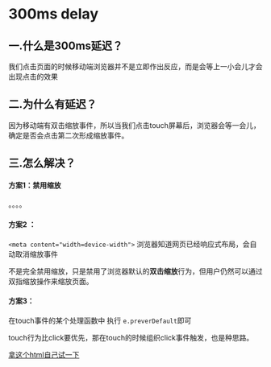 # 300ms delay 
## 一.什么是300ms延迟？
我们点击页面的时候移动端浏览器并不是立即作出反应，而是会等上一小会儿才会出现点击的效果

## 二.为什么有延迟？
因为移动端有双击缩放事件，所以当我们点击touch屏幕后，浏览器会等一会儿，确定是否会点击第二次形成缩放事件。

## 三.怎么解决？
#### 方案1：禁用缩放
。。。。

#### 方案2 ：
`<meta content="width=device-width">`
浏览器知道网页已经响应式布局，会自动取消缩放事件

不是完全禁用缩放，只是禁用了浏览器默认的**双击缩放**行为，但用户仍然可以通过双指缩放操作来缩放页面。

#### 方案3：
在touch事件的某个处理函数中 执行 `e.preverDefault`即可

touch行为比click要优先，那在touch的时候组织click事件触发，也是种思路。

[拿这个html自己试一下](https://github.com/n2meetu/InterviewPreparation/blob/master/%E7%A7%BB%E5%8A%A8%E7%AB%AF/delay300ms.html)
